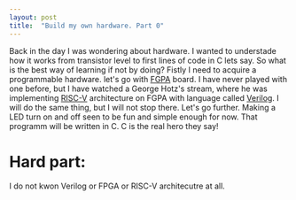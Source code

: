 ```yaml
---
layout: post
title:  "Build my own hardware. Part 0"
---
```


Back in the day I was wondering about hardware. I wanted to understade how it works from transistor level to first lines of code in C lets say.
So what is the best way of learning if not by doing? 
Fistly I need to acquire a programmable hardware. let's go with [FGPA][FPGA-wikipedia] board. I have never played with one before, but I have watched a George Hotz's stream, where he was
implementing [RISC-V][RISC-V-wikipedia] architecture on FGPA with language called [Verilog][Verilog-wikipedia]. I will do the same thing, but I will not stop there. Let's go further. Making a LED turn on and off
seen to be fun and simple enough for now. That programm will be written in C. C is the real hero they say!


# Hard part:

I do not kwon Verilog or FPGA or RISC-V architecutre at all.


[FPGA-wikipedia]: https://en.wikipedia.org/wiki/Field-programmable_gate_array
[RISC-V-wikipedia]: https://en.wikipedia.org/wiki/RISC-V
[Verilog-wikipedia]: https://en.wikipedia.org/wiki/Verilog